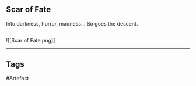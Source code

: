 ## Scar of Fate
Into darkness, horror, madness...
So goes the descent.
## 
![[Scar of Fate.png]]

---
## Tags
#Artefact